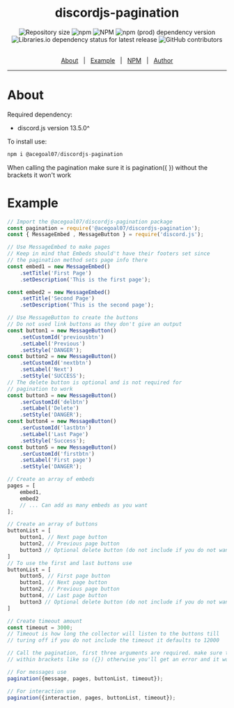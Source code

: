 <h1 align="center">discordjs-pagination</h1>
<div align="center">
    <img alt="Repository size" src="https://img.shields.io/github/repo-size/acegoal07/discordjs-pagination">
    <img alt="npm" src="https://img.shields.io/npm/v/@acegoal07/discordjs-pagination">
    <img alt="NPM" src="https://img.shields.io/npm/l/@acegoal07/discordjs-pagination">
    <img alt="npm (prod) dependency version" src="https://img.shields.io/npm/dependency-version/@acegoal07/discordjs-pagination/discord.js">
    <img alt="Libraries.io dependency status for latest release" src="https://img.shields.io/github/issues-raw/acegoal07/discordjs-pagination">
    <img alt="GitHub contributors" src="https://img.shields.io/github/contributors/acegoal07/discordjs-pagination">
</div><br>
<p align="center">
    <a href="#about">About</a> &#xa0; | &#xa0;
    <a href="#example">Example</a> &#xa0; | &#xa0;
    <a href="https://www.npmjs.com/package/@acegoal07/discordjs-pagination">NPM</a> &#xa0; | &#xa0;
    <a href="https://github.com/acegoal07" target="_blank">Author</a>
</p>

---

<h1 id="about">About</h1>

Required dependency: 
- discord.js version 13.5.0^

To install use:
```js
npm i @acegoal07/discordjs-pagination
```

When calling the pagination make sure it is pagination({ }) without the brackets it won't work
<h1 id="example">Example</h1>

```js
// Import the @acegoal07/discordjs-pagination package
const pagination = require('@acegoal07/discordjs-pagination');
const { MessageEmbed , MessageButton } = require('discord.js');

// Use MessageEmbed to make pages
// Keep in mind that Embeds should't have their footers set since 
// the pagination method sets page info there
const embed1 = new MessageEmbed()
    .setTitle('First Page')
    .setDescription('This is the first page');

const embed2 = new MessageEmbed()
    .setTitle('Second Page')
    .setDescription('This is the second page');

// Use MessageButton to create the buttons
// Do not used link buttons as they don't give an output
const button1 = new MessageButton()
    .setCustomId('previousbtn')
    .setLabel('Previous')
    .setStyle('DANGER');
const button2 = new MessageButton()
    .setCustomId('nextbtn')
    .setLabel('Next')
    .setStyle('SUCCESS');
// The delete button is optional and is not required for
// pagination to work
const button3 = new MessageButton()
    .serCustomId('delbtn')
    .setLabel('Delete')
    .setStyle('DANGER');
const button4 = new MessageButton()
    .serCustomId('lastbtn')
    .setLabel('Last Page')
    .setStyle('Success');
const button5 = new MessageButton()
    .serCustomId('firstbtn')
    .setLabel('First page')
    .setStyle('DANGER');

// Create an array of embeds
pages = [
	embed1,
	embed2
    // ... Can add as many embeds as you want
];

// Create an array of buttons
buttonList = [
    button1, // Next page button
    button2, // Previous page button
    button3 // Optional delete button (do not include if you do not want it)
]
// To use the first and last buttons use
buttonList = [
    button5, // First page button
    button1, // Next page button
    button2, // Previous page button
    button4, // Last page button
    button3 // Optional delete button (do not include if you do not want it)
]

// Create timeout amount 
const timeout = 3000;
// Timeout is how long the collector will listen to the buttons till
// turing off if you do not include the timeout it defaults to 12000

// Call the pagination, first three arguments are required. make sure that the arguments are 
// within brackets like so ({}) otherwise you'll get an error and it won't work

// For messages use
pagination({message, pages, buttonList, timeout});

// For interaction use
pagination({interaction, pages, buttonList, timeout});
```